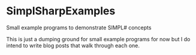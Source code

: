 # SimplSharpExamples
Small example programs to demonstrate SIMPL# concepts

This is just a dumping ground for small example programs for now but I do intend to write blog posts that walk through each one.
